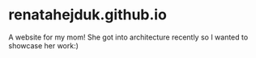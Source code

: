 # renatahejduk.github.io

A website for my mom! She got into architecture recently so I wanted to showcase her work:)

